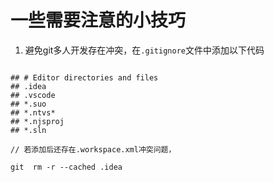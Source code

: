 # 一些需要注意的小技巧


1. 避免git多人开发存在冲突，在`.gitignore`文件中添加以下代码
```

## # Editor directories and files
## .idea
## .vscode
## *.suo
## *.ntvs*
## *.njsproj
## *.sln

// 若添加后还存在.workspace.xml冲突问题，

git  rm -r --cached .idea    
```
